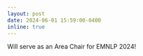 ```yaml
---
layout: post
date: 2024-06-01 15:59:00-0400
inline: true
---
```


Will serve as an Area Chair for EMNLP 2024!
